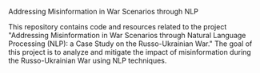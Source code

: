Addressing Misinformation in War Scenarios through NLP

This repository contains code and resources related to the project "Addressing Misinformation in War Scenarios through Natural Language Processing (NLP): a Case Study on the Russo-Ukrainian War." 
The goal of this project is to analyze and mitigate the impact of misinformation during the Russo-Ukrainian War using NLP techniques.
